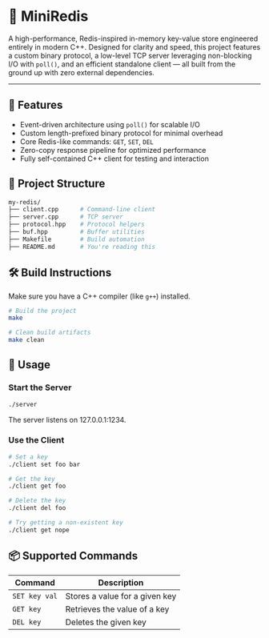 # 🔧 MiniRedis
A high-performance, Redis-inspired in-memory key-value store engineered entirely in modern C++. Designed for clarity and speed, this project features a custom binary protocol, a low-level TCP server leveraging non-blocking I/O with `poll()`, and an efficient standalone client — all built from the ground up with zero external dependencies.

---

## 🚀 Features

-  Event-driven architecture using `poll()` for scalable I/O
-  Custom length-prefixed binary protocol for minimal overhead
-  Core Redis-like commands: `GET`, `SET`, `DEL`
-  Zero-copy response pipeline for optimized performance
-  Fully self-contained C++ client for testing and interaction

## 📁 Project Structure

```bash
my-redis/
├── client.cpp      # Command-line client
├── server.cpp      # TCP server
├── protocol.hpp    # Protocol helpers
├── buf.hpp         # Buffer utilities
├── Makefile        # Build automation
├── README.md       # You're reading this
```
## 🛠 Build Instructions

Make sure you have a C++ compiler (like `g++`) installed.

```bash
# Build the project
make

# Clean build artifacts
make clean
```
## 🧪 Usage

### Start the Server

```bash
./server
```
The server listens on 127.0.0.1:1234.
### Use the Client
```bash
# Set a key
./client set foo bar

# Get the key
./client get foo

# Delete the key
./client del foo

# Try getting a non-existent key
./client get nope
```
## 📦 Supported Commands

| Command        | Description                      |
|----------------|----------------------------------|
| `SET key val`  | Stores a value for a given key   |
| `GET key`      | Retrieves the value of a key     |
| `DEL key`      | Deletes the given key            |


